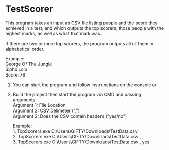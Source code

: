 # TestScorer
This program takes an input as CSV file listing people and the score they achieved in a test, and which outputs the top scorers, those people with the highest marks, as well as what that mark was.

If there are two or more top scorers, the program outputs all of them in alphabetical order.

Example:<br />
George Of The Jungle <br />
Sipho Lolo<br />
Score: 78<br />

1. You can start the program and follow instrunctions on the console or<br />
2. Build the project then start the program via CMD and passing arguments:<br />
     Argument 1: File Location<br />
     Argument 2: CSV Delimeter (",")<br />
     Argument 2: Does the CSV contain headers ("yes/no")<br />

     Example:<br />
       1. TopScorers.exe C:\Users\GIFTY\Downloads\TestData.csv<br />
       2. TopScorers.exe C:\Users\GIFTY\Downloads\TestData.csv ,<br />
       3. TopScorers.exe C:\Users\GIFTY\Downloads\TestData.csv , yes<br />
   
